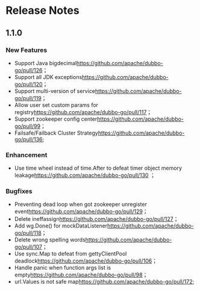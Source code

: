 # Release Notes

## 1.1.0

### New Features

- Support Java bigdecimal<https://github.com/apache/dubbo-go/pull/126>；
- Support all JDK exceptions<https://github.com/apache/dubbo-go/pull/120>；
- Support multi-version of service<https://github.com/apache/dubbo-go/pull/119>；
- Allow user set custom params for registry<https://github.com/apache/dubbo-go/pull/117>；
- Support zookeeper config center<https://github.com/apache/dubbo-go/pull/99>；
- Failsafe/Failback  Cluster Strategy<https://github.com/apache/dubbo-go/pull/136>;

### Enhancement

- Use time wheel instead of time.After to defeat timer object memory leakage<https://github.com/apache/dubbo-go/pull/130> ；

### Bugfixes

- Preventing dead loop when got zookeeper unregister event<https://github.com/apache/dubbo-go/pull/129>；
- Delete ineffassign<https://github.com/apache/dubbo-go/pull/127>；
- Add wg.Done() for mockDataListener<https://github.com/apache/dubbo-go/pull/118>；
- Delete wrong spelling words<https://github.com/apache/dubbo-go/pull/107>；
- Use sync.Map to defeat from gettyClientPool deadlock<https://github.com/apache/dubbo-go/pull/106>；
- Handle panic when function args list is empty<https://github.com/apache/dubbo-go/pull/98>；
- url.Values is not safe map<https://github.com/apache/dubbo-go/pull/172>;
